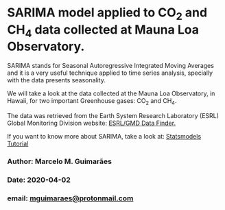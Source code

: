 # SARIMA model applied to CO<sub>2</sub> and CH<sub>4</sub> data collected at Mauna Loa Observatory. 

SARIMA stands for Seasonal Autoregressive Integrated Moving Averages and it is a very useful technique applied to time series analysis, specially with the data presents seasonality.

We will take a look at the data collected at the Mauna Loa Observatory, in Hawaii, for two important Greenhouse gases: CO<sub>2</sub> and CH<sub>4</sub>. 

The data was retrieved from the Earth System Research Laboratory (ESRL) Global Monitoring Division website: <a href='https://www.esrl.noaa.gov/gmd/dv/data/index.php'>ESRL/GMD Data Finder.</a> 

If you want to know more about SARIMA, take a look at:
<a href='https://www.statsmodels.org/stable/statespace.html'>Statsmodels Tutorial</a>

### Author: Marcelo M. Guimarães
### Date: 2020-04-02
### email: mguimaraes@protonmail.com
